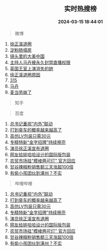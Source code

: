 <div align="center"><h2>实时热搜榜</h2><h4>2024-03-15 18:44:01</h4></div>

> 微博  

1. [徐正溪退圈](https://s.weibo.com/weibo?q=%23%E5%BE%90%E6%AD%A3%E6%BA%AA%E9%80%80%E5%9C%88%23&t=31&band_rank=1&Refer=top)<br />
2. [淀粉肠塌房](https://s.weibo.com/weibo?q=%E6%B7%80%E7%B2%89%E8%82%A0%E5%A1%8C%E6%88%BF&t=31&band_rank=2&Refer=top)<br />
3. [镜头里的大美中国](https://s.weibo.com/weibo?q=%23%E9%95%9C%E5%A4%B4%E9%87%8C%E7%9A%84%E5%A4%A7%E7%BE%8E%E4%B8%AD%E5%9B%BD%23&t=31&band_rank=3&Refer=top)<br />
4. [主持人马卉被永久封禁直播权限](https://s.weibo.com/weibo?q=%23%E4%B8%BB%E6%8C%81%E4%BA%BA%E9%A9%AC%E5%8D%89%E8%A2%AB%E6%B0%B8%E4%B9%85%E5%B0%81%E7%A6%81%E7%9B%B4%E6%92%AD%E6%9D%83%E9%99%90%23&t=31&band_rank=4&Refer=top)<br />
5. [英国王室上演消失的她](https://s.weibo.com/weibo?q=%23%E8%8B%B1%E5%9B%BD%E7%8E%8B%E5%AE%A4%E4%B8%8A%E6%BC%94%E6%B6%88%E5%A4%B1%E7%9A%84%E5%A5%B9%23&t=31&band_rank=5&Refer=top)<br />
6. [徐正溪退圈原因](https://s.weibo.com/weibo?q=%23%E5%BE%90%E6%AD%A3%E6%BA%AA%E9%80%80%E5%9C%88%E5%8E%9F%E5%9B%A0%23&t=31&band_rank=6&Refer=top)<br />
7. [315](https://s.weibo.com/weibo?q=315&t=31&band_rank=7&Refer=top)<br />
8. [马卉](https://s.weibo.com/weibo?q=%E9%A9%AC%E5%8D%89&t=31&band_rank=8&Refer=top)<br />
9. [麦当劳崩了](https://s.weibo.com/weibo?q=%E9%BA%A6%E5%BD%93%E5%8A%B3%E5%B4%A9%E4%BA%86&t=31&band_rank=9&Refer=top)<br />

> 知乎  


> 百度  

1. [总书记重视“内外”联动](https://www.baidu.com/s?wd=%E6%80%BB%E4%B9%A6%E8%AE%B0%E9%87%8D%E8%A7%86%E2%80%9C%E5%86%85%E5%A4%96%E2%80%9D%E8%81%94%E5%8A%A8&sa=fyb_news&rsv_dl=fyb_news)<br />
2. [打到臭车的概率越来越高了](https://www.baidu.com/s?wd=%E6%89%93%E5%88%B0%E8%87%AD%E8%BD%A6%E7%9A%84%E6%A6%82%E7%8E%87%E8%B6%8A%E6%9D%A5%E8%B6%8A%E9%AB%98%E4%BA%86&sa=fyb_news&rsv_dl=fyb_news)<br />
3. [高仿LV包装只需30元](https://www.baidu.com/s?wd=%E9%AB%98%E4%BB%BFLV%E5%8C%85%E8%A3%85%E5%8F%AA%E9%9C%8030%E5%85%83&sa=fyb_news&rsv_dl=fyb_news)<br />
4. [专精特新“金字招牌”持续擦亮](https://www.baidu.com/s?wd=%E4%B8%93%E7%B2%BE%E7%89%B9%E6%96%B0%E2%80%9C%E9%87%91%E5%AD%97%E6%8B%9B%E7%89%8C%E2%80%9D%E6%8C%81%E7%BB%AD%E6%93%A6%E4%BA%AE&sa=fyb_news&rsv_dl=fyb_news)<br />
5. [演员徐正溪宣布退圈](https://www.baidu.com/s?wd=%E6%BC%94%E5%91%98%E5%BE%90%E6%AD%A3%E6%BA%AA%E5%AE%A3%E5%B8%83%E9%80%80%E5%9C%88&sa=fyb_news&rsv_dl=fyb_news)<br />
6. [网友给娃哈哈设计的国际版包装](https://www.baidu.com/s?wd=%E7%BD%91%E5%8F%8B%E7%BB%99%E5%A8%83%E5%93%88%E5%93%88%E8%AE%BE%E8%AE%A1%E7%9A%84%E5%9B%BD%E9%99%85%E7%89%88%E5%8C%85%E8%A3%85&sa=fyb_news&rsv_dl=fyb_news)<br />
7. [农贸市场挂“模棱两可灯” 官方回应](https://www.baidu.com/s?wd=%E5%86%9C%E8%B4%B8%E5%B8%82%E5%9C%BA%E6%8C%82%E2%80%9C%E6%A8%A1%E6%A3%B1%E4%B8%A4%E5%8F%AF%E7%81%AF%E2%80%9D+%E5%AE%98%E6%96%B9%E5%9B%9E%E5%BA%94&sa=fyb_news&rsv_dl=fyb_news)<br />
8. [甘谷辣椒粉销售额三天涨超100倍](https://www.baidu.com/s?wd=%E7%94%98%E8%B0%B7%E8%BE%A3%E6%A4%92%E7%B2%89%E9%94%80%E5%94%AE%E9%A2%9D%E4%B8%89%E5%A4%A9%E6%B6%A8%E8%B6%85100%E5%80%8D&sa=fyb_news&rsv_dl=fyb_news)<br />
9. [有偷小孩团伙到涿州？不实](https://www.baidu.com/s?wd=%E6%9C%89%E5%81%B7%E5%B0%8F%E5%AD%A9%E5%9B%A2%E4%BC%99%E5%88%B0%E6%B6%BF%E5%B7%9E%EF%BC%9F%E4%B8%8D%E5%AE%9E&sa=fyb_news&rsv_dl=fyb_news)<br />

> 哔哩哔哩  

1. [总书记重视“内外”联动](https://www.baidu.com/s?wd=%E6%80%BB%E4%B9%A6%E8%AE%B0%E9%87%8D%E8%A7%86%E2%80%9C%E5%86%85%E5%A4%96%E2%80%9D%E8%81%94%E5%8A%A8&sa=fyb_news&rsv_dl=fyb_news)<br />
2. [打到臭车的概率越来越高了](https://www.baidu.com/s?wd=%E6%89%93%E5%88%B0%E8%87%AD%E8%BD%A6%E7%9A%84%E6%A6%82%E7%8E%87%E8%B6%8A%E6%9D%A5%E8%B6%8A%E9%AB%98%E4%BA%86&sa=fyb_news&rsv_dl=fyb_news)<br />
3. [高仿LV包装只需30元](https://www.baidu.com/s?wd=%E9%AB%98%E4%BB%BFLV%E5%8C%85%E8%A3%85%E5%8F%AA%E9%9C%8030%E5%85%83&sa=fyb_news&rsv_dl=fyb_news)<br />
4. [专精特新“金字招牌”持续擦亮](https://www.baidu.com/s?wd=%E4%B8%93%E7%B2%BE%E7%89%B9%E6%96%B0%E2%80%9C%E9%87%91%E5%AD%97%E6%8B%9B%E7%89%8C%E2%80%9D%E6%8C%81%E7%BB%AD%E6%93%A6%E4%BA%AE&sa=fyb_news&rsv_dl=fyb_news)<br />
5. [演员徐正溪宣布退圈](https://www.baidu.com/s?wd=%E6%BC%94%E5%91%98%E5%BE%90%E6%AD%A3%E6%BA%AA%E5%AE%A3%E5%B8%83%E9%80%80%E5%9C%88&sa=fyb_news&rsv_dl=fyb_news)<br />
6. [网友给娃哈哈设计的国际版包装](https://www.baidu.com/s?wd=%E7%BD%91%E5%8F%8B%E7%BB%99%E5%A8%83%E5%93%88%E5%93%88%E8%AE%BE%E8%AE%A1%E7%9A%84%E5%9B%BD%E9%99%85%E7%89%88%E5%8C%85%E8%A3%85&sa=fyb_news&rsv_dl=fyb_news)<br />
7. [农贸市场挂“模棱两可灯” 官方回应](https://www.baidu.com/s?wd=%E5%86%9C%E8%B4%B8%E5%B8%82%E5%9C%BA%E6%8C%82%E2%80%9C%E6%A8%A1%E6%A3%B1%E4%B8%A4%E5%8F%AF%E7%81%AF%E2%80%9D+%E5%AE%98%E6%96%B9%E5%9B%9E%E5%BA%94&sa=fyb_news&rsv_dl=fyb_news)<br />
8. [甘谷辣椒粉销售额三天涨超100倍](https://www.baidu.com/s?wd=%E7%94%98%E8%B0%B7%E8%BE%A3%E6%A4%92%E7%B2%89%E9%94%80%E5%94%AE%E9%A2%9D%E4%B8%89%E5%A4%A9%E6%B6%A8%E8%B6%85100%E5%80%8D&sa=fyb_news&rsv_dl=fyb_news)<br />
9. [有偷小孩团伙到涿州？不实](https://www.baidu.com/s?wd=%E6%9C%89%E5%81%B7%E5%B0%8F%E5%AD%A9%E5%9B%A2%E4%BC%99%E5%88%B0%E6%B6%BF%E5%B7%9E%EF%BC%9F%E4%B8%8D%E5%AE%9E&sa=fyb_news&rsv_dl=fyb_news)<br />
